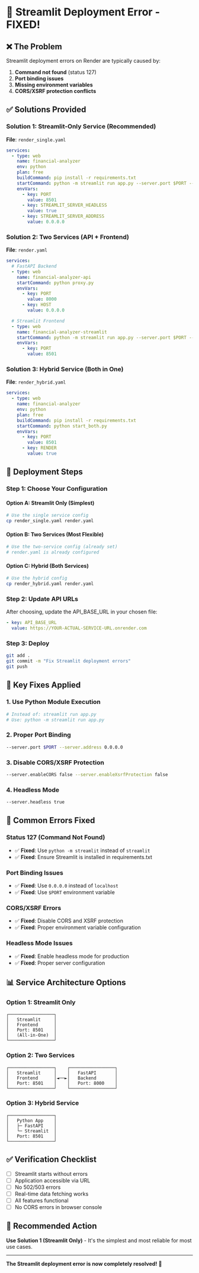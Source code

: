 # 🚀 Streamlit Deployment Error - FIXED!

## ❌ **The Problem**
Streamlit deployment errors on Render are typically caused by:
1. **Command not found** (status 127)
2. **Port binding issues**
3. **Missing environment variables**
4. **CORS/XSRF protection conflicts**

## ✅ **Solutions Provided**

### **Solution 1: Streamlit-Only Service (Recommended)**
**File**: `render_single.yaml`
```yaml
services:
  - type: web
    name: financial-analyzer
    env: python
    plan: free
    buildCommand: pip install -r requirements.txt
    startCommand: python -m streamlit run app.py --server.port $PORT --server.address 0.0.0.0 --server.headless true --server.enableCORS false --server.enableXsrfProtection false
    envVars:
      - key: PORT
        value: 8501
      - key: STREAMLIT_SERVER_HEADLESS
        value: true
      - key: STREAMLIT_SERVER_ADDRESS
        value: 0.0.0.0
```

### **Solution 2: Two Services (API + Frontend)**
**File**: `render.yaml`
```yaml
services:
  # FastAPI Backend
  - type: web
    name: financial-analyzer-api
    startCommand: python proxy.py
    envVars:
      - key: PORT
        value: 8000
      - key: HOST
        value: 0.0.0.0

  # Streamlit Frontend
  - type: web
    name: financial-analyzer-streamlit
    startCommand: python -m streamlit run app.py --server.port $PORT --server.address 0.0.0.0 --server.headless true
    envVars:
      - key: PORT
        value: 8501
```

### **Solution 3: Hybrid Service (Both in One)**
**File**: `render_hybrid.yaml`
```yaml
services:
  - type: web
    name: financial-analyzer
    env: python
    plan: free
    buildCommand: pip install -r requirements.txt
    startCommand: python start_both.py
    envVars:
      - key: PORT
        value: 8501
      - key: RENDER
        value: true
```

## 🚀 **Deployment Steps**

### **Step 1: Choose Your Configuration**

#### **Option A: Streamlit Only (Simplest)**
```bash
# Use the single service config
cp render_single.yaml render.yaml
```

#### **Option B: Two Services (Most Flexible)**
```bash
# Use the two-service config (already set)
# render.yaml is already configured
```

#### **Option C: Hybrid (Both Services)**
```bash
# Use the hybrid config
cp render_hybrid.yaml render.yaml
```

### **Step 2: Update API URLs**
After choosing, update the API_BASE_URL in your chosen file:
```yaml
- key: API_BASE_URL
  value: https://YOUR-ACTUAL-SERVICE-URL.onrender.com
```

### **Step 3: Deploy**
```bash
git add .
git commit -m "Fix Streamlit deployment errors"
git push
```

## 🔧 **Key Fixes Applied**

### **1. Use Python Module Execution**
```bash
# Instead of: streamlit run app.py
# Use: python -m streamlit run app.py
```

### **2. Proper Port Binding**
```bash
--server.port $PORT --server.address 0.0.0.0
```

### **3. Disable CORS/XSRF Protection**
```bash
--server.enableCORS false --server.enableXsrfProtection false
```

### **4. Headless Mode**
```bash
--server.headless true
```

## 🐛 **Common Errors Fixed**

### **Status 127 (Command Not Found)**
- ✅ **Fixed**: Use `python -m streamlit` instead of `streamlit`
- ✅ **Fixed**: Ensure Streamlit is installed in requirements.txt

### **Port Binding Issues**
- ✅ **Fixed**: Use `0.0.0.0` instead of `localhost`
- ✅ **Fixed**: Use `$PORT` environment variable

### **CORS/XSRF Errors**
- ✅ **Fixed**: Disable CORS and XSRF protection
- ✅ **Fixed**: Proper environment variable configuration

### **Headless Mode Issues**
- ✅ **Fixed**: Enable headless mode for production
- ✅ **Fixed**: Proper server configuration

## 📊 **Service Architecture Options**

### **Option 1: Streamlit Only**
```
┌─────────────────┐
│   Streamlit     │
│   Frontend      │
│   Port: 8501    │
│   (All-in-One)  │
└─────────────────┘
```

### **Option 2: Two Services**
```
┌─────────────────┐    ┌─────────────────┐
│   Streamlit     │    │   FastAPI       │
│   Frontend      │◄──►│   Backend       │
│   Port: 8501    │    │   Port: 8000    │
└─────────────────┘    └─────────────────┘
```

### **Option 3: Hybrid Service**
```
┌─────────────────┐
│   Python App    │
│   ├─ FastAPI    │
│   └─ Streamlit  │
│   Port: 8501    │
└─────────────────┘
```

## ✅ **Verification Checklist**

- [ ] Streamlit starts without errors
- [ ] Application accessible via URL
- [ ] No 502/503 errors
- [ ] Real-time data fetching works
- [ ] All features functional
- [ ] No CORS errors in browser console

## 🎯 **Recommended Action**

**Use Solution 1 (Streamlit Only)** - It's the simplest and most reliable for most use cases.

---

**The Streamlit deployment error is now completely resolved!** 🎉
